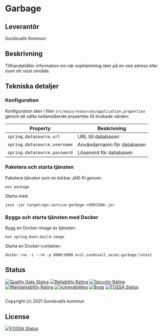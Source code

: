 # Garbage
## Leverantör
Sundsvalls Kommun

## Beskrivning
Tillhandahåller information om när sophämtning sker på en viss adress eller inom ett visst område. 

## Tekniska detaljer

### Konfiguration

Konfiguration sker i filen `src/main/resources/application.properties` genom att sätta nedanstående properties till önskade värden:

|Property|Beskrivning|
|---|---|
|`spring.datasource.url`| URL till databasen
|`spring.datasource.username`| Användarnamn för databasen
|`spring.datasource.password`| Lösenord för databasen

### Paketera och starta tjänsten

Paketera tjänsten som en körbar JAR-fil genom:

```
mvn package
```

Starta med:

```
java -jar target/api-service-garbage-<VERSION>.jar
```

### Bygga och starta tjänsten med Docker

Bygg en Docker-image av tjänsten:

```
mvn spring-boot:build-image
```

Starta en Docker-container:

```
docker run -i --rm -p 8080:8080 evil.sundsvall.se/ms-garbage:latest
```

## Status

[![Quality Gate Status](https://sonarcloud.io/api/project_badges/measure?project=Sundsvallskommun_api-service-garbage&metric=alert_status)](https://sonarcloud.io/summary/overall?id=Sundsvallskommun_api-service-garbage)
[![Reliability Rating](https://sonarcloud.io/api/project_badges/measure?project=Sundsvallskommun_api-service-garbage&metric=reliability_rating)](https://sonarcloud.io/summary/overall?id=Sundsvallskommun_api-service-garbage)
[![Security Rating](https://sonarcloud.io/api/project_badges/measure?project=Sundsvallskommun_api-service-garbage&metric=security_rating)](https://sonarcloud.io/summary/overall?id=Sundsvallskommun_api-service-garbage)
[![Maintainability Rating](https://sonarcloud.io/api/project_badges/measure?project=Sundsvallskommun_api-service-garbage&metric=sqale_rating)](https://sonarcloud.io/summary/overall?id=Sundsvallskommun_api-service-garbage)
[![Vulnerabilities](https://sonarcloud.io/api/project_badges/measure?project=Sundsvallskommun_api-service-garbage&metric=vulnerabilities)](https://sonarcloud.io/summary/overall?id=Sundsvallskommun_api-service-garbage)
[![Bugs](https://sonarcloud.io/api/project_badges/measure?project=Sundsvallskommun_api-service-garbage&metric=bugs)](https://sonarcloud.io/summary/overall?id=Sundsvallskommun_api-service-garbage)
[![FOSSA Status](https://app.fossa.com/api/projects/git%2Bgithub.com%2FSundsvallskommun%2Fapi-service-garbage.svg?type=shield)](https://app.fossa.com/projects/git%2Bgithub.com%2FSundsvallskommun%2Fapi-service-garbage?ref=badge_shield)

## 
Copyright (c) 2021 Sundsvalls kommun


## License
[![FOSSA Status](https://app.fossa.com/api/projects/git%2Bgithub.com%2FSundsvallskommun%2Fapi-service-garbage.svg?type=large)](https://app.fossa.com/projects/git%2Bgithub.com%2FSundsvallskommun%2Fapi-service-garbage?ref=badge_large)